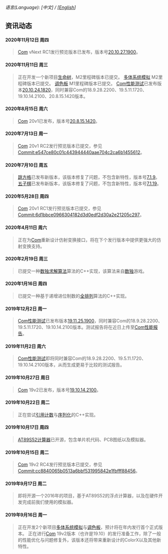 ###### 语言\(Language\): \[中文\] / \[[English](News_1033.md)\]

## 资讯动态
#### 2020年11月12日 周四
> [Com](https://github.com/chibayuki/Com) vNext RC1发行预览版本已发布，版本号[20.10.27.1900](https://github.com/chibayuki/Com/releases/tag/20.10.27.1900)。

#### 2020年11月11日 周三
> 正在开发一个新项目[生命树](https://github.com/chibayuki/TreeOfLife)，M2里程碑版本已提交。
> [多体系统模拟](https://github.com/chibayuki/MultibodySystemSimulation) M2里程碑版本已提交。
> [调色板](https://github.com/chibayuki/ColorPalette) M1里程碑版本已提交。
> [Com性能测试](https://github.com/chibayuki/ComPerfTest)已发布版本[20.10.24.1820](https://github.com/chibayuki/ComPerfTest/releases/tag/20.10.24.1820)，同时兼容Com的18.9.28.2200、19.5.11.1720、19.10.14.2100、20.8.15.1420版本。

#### 2020年8月15日 周六
> [Com](https://github.com/chibayuki/Com) 20v1已发布，版本号[20.8.15.1420](https://github.com/chibayuki/Com/releases/tag/20.8.15.1420)。

#### 2020年7月13日 周一
> [Com](https://github.com/chibayuki/Com) 20v1 RC2发行预览版本已提交，参见[Commit:e547ce80c01c443944440aae704c2ca6b1455612](https://github.com/chibayuki/Com/commit/e547ce80c01c443944440aae704c2ca6b1455612)。

#### 2020年7月10日 周五
> [跳方格](https://github.com/chibayuki/Hopscotch)已发布新版本，该版本修复了问题，不包含新特性，版本号[7.1.9](https://github.com/chibayuki/Hopscotch/releases/tag/7.1.17000.1880.R9.200704-1620)。
> [五子棋](https://github.com/chibayuki/Gomoku)已发布新版本，该版本修复了问题，不包含新特性，版本号[7.1.19](https://github.com/chibayuki/Gomoku/releases/tag/7.1.17000.7840.R19.200704-1620)。

#### 2020年5月28日 周四
> [Com](https://github.com/chibayuki/Com) 20v1 RC1发行预览版本已提交，参见[Commit:6d1bbce0966304182d3d0edf2d30a2e21205c297](https://github.com/chibayuki/Com/commit/6d1bbce0966304182d3d0edf2d30a2e21205c297)。

#### 2020年4月11日 周六
> 正在为[Com](https://github.com/chibayuki/Com)重新设计仿射变换接口，将在下个发行版本中提供更强大的仿射变换支持。

#### 2020年2月19日 周三
> 已提交一种[数独求解算法](https://github.com/chibayuki/SudokuAlgorithm)算法的C++实现，该算法来自[数独](https://github.com/chibayuki/Sudoku)游戏。

#### 2020年1月16日 周四
> 已提交一种基于递增进位制数的[全排列](https://github.com/chibayuki/FullPermutation)算法的C++实现。

#### 2019年12月2日 周一
> [Com性能测试](https://github.com/chibayuki/ComPerfTest)已发布版本[19.11.25.1900](https://github.com/chibayuki/ComPerfTest/releases/tag/19.11.25.1900)，同时兼容Com的18.9.28.2200、19.5.11.1720、19.10.14.2100版本。测试报告将在近日上传至[Com性能报告](https://github.com/chibayuki/ComPerfReport)。

#### 2019年11月2日 周六
> [Com性能测试](https://github.com/chibayuki/ComPerfTest)即将同时兼容Com的18.9.28.2200、19.5.11.1720、19.10.14.2100版本，从而生成更易于比较的测试报告。

#### 2019年10月27日 周日
> [Com](https://github.com/chibayuki/Com) 19v2已发布，版本号[19.10.14.2100](https://github.com/chibayuki/Com/releases/tag/19.10.14.2100)。

#### 2019年10月22日 周二
> 正在尝试[引用计数](https://github.com/chibayuki/RefCounter)与[序列化](https://github.com/chibayuki/Serialize)的C++实现。

#### 2019年10月17日 周四
> [AT89S52计算器](https://github.com/chibayuki/AT89S52Calculator)已开源，包含单片机代码、PCB图纸以及模拟器。

#### 2019年10月15日 周二
> [Com](https://github.com/chibayuki/Com) 19v2 RC4发行预览版本已提交，参见[Commit:cc8840065b0513a6bbf531995842e1fbfff88456](https://github.com/chibayuki/Com/commit/cc8840065b0513a6bbf531995842e1fbfff88456)。

#### 2019年9月17日 周二
> 即将开源一个2016年的项目，基于AT89S52的浮点计算器，以及在硬件开发完成前我们使用的模拟器。

#### 2019年9月16日 周一
> 正在开发2个新项目[多体系统模拟](https://github.com/chibayuki/MultibodySystemSimulation)与[调色板](https://github.com/chibayuki/ColorPalette)，预计将在年内发行首个正式版本。
> 正在进行[Com](https://github.com/chibayuki/Com) 19v2版本（也许是19.10）的发行准备工作，除了一般的性能优化与问题修复外，该版本还将带来重新设计的ColorX以及其他新特性。

